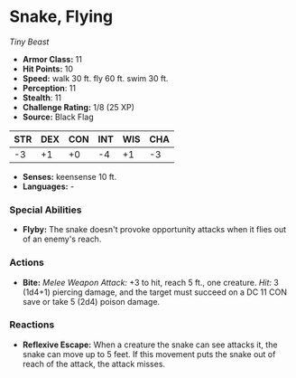 # Snake, Flying

*Tiny* *Beast*

- **Armor Class:** 11
- **Hit Points:** 10 
- **Speed:** walk 30 ft. fly 60 ft. swim 30 ft.
- **Perception**: 11
- **Stealth**: 11
- **Challenge Rating:** 1/8 (25 XP)
- **Source:** Black Flag

| STR | DEX | CON | INT | WIS | CHA |
| --- | --- | --- | --- | --- | --- |
| -3 | +1 | +0 | -4 | +1 | -3 |

- **Senses:** keensense 10 ft.
- **Languages:** -

### Special Abilities

- **Flyby:** The snake doesn't provoke opportunity attacks when it flies out of an enemy's reach.

### Actions

- **Bite:** _Melee Weapon Attack:_ +3 to hit, reach 5 ft., one creature. _Hit:_ 3 (1d4+1) piercing damage, and the target must succeed on a DC 11 CON save or take 5 (2d4) poison damage.

### Reactions

- **Reflexive Escape:** When a creature the snake can see attacks it, the snake can move up to 5 feet. If this movement puts the snake out of reach of the attack, the attack misses.

